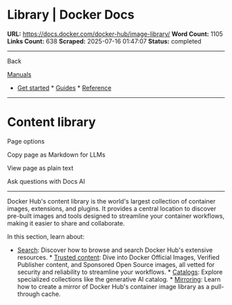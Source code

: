 # Library | Docker Docs

**URL:** https://docs.docker.com/docker-hub/image-library/
**Word Count:** 1105
**Links Count:** 638
**Scraped:** 2025-07-16 01:47:07
**Status:** completed

---

Back

[Manuals](https://docs.docker.com/manuals/)

  * [Get started](https://docs.docker.com/get-started/)   * [Guides](https://docs.docker.com/guides/)   * [Reference](https://docs.docker.com/reference/)

* * *

# Content library

Page options

Copy page as Markdown for LLMs

View page as plain text

Ask questions with Docs AI

* * *

Docker Hub's content library is the world's largest collection of container images, extensions, and plugins. It provides a central location to discover pre-built images and tools designed to streamline your container workflows, making it easier to share and collaborate.

In this section, learn about:

  * [Search](https://docs.docker.com/docker-hub/image-library/search/): Discover how to browse and search Docker Hub's extensive resources.   * [Trusted content](https://docs.docker.com/docker-hub/image-library/trusted-content/): Dive into Docker Official Images, Verified Publisher content, and Sponsored Open Source images, all vetted for security and reliability to streamline your workflows.   * [Catalogs](https://docs.docker.com/docker-hub/image-library/catalogs/): Explore specialized collections like the generative AI catalog.   * [Mirroring](https://docs.docker.com/docker-hub/image-library/mirror/): Learn how to create a mirror of Docker Hub's container image library as a pull-through cache.